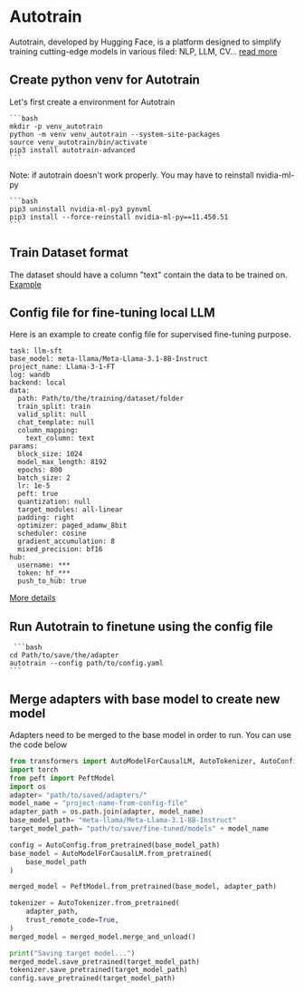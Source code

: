 # Autotrain

Autotrain, developed by Hugging Face, is a platform designed to simplify training cutting-edge models in various filed: NLP, LLM, CV... [read more](https://huggingface.co/docs/autotrain/main/en/tasks/llm_finetuning)

## Create python venv for Autotrain

Let's first create a environment for Autotrain

    ```bash
    mkdir -p venv_autotrain
    python -m venv venv_autotrain --system-site-packages
    source venv_autotrain/bin/activate
    pip3 install autotrain-advanced
    ```
Note:
if autotrain doesn't work properly. You may have to reinstall nvidia-ml-py

    ```bash
    pip3 uninstall nvidia-ml-py3 pynvml
    pip3 install --force-reinstall nvidia-ml-py==11.450.51
    ```

## Train Dataset format
The dataset should have a column "text" contain the data to be trained on. [Example](https://huggingface.co/datasets/timdettmers/openassistant-guanaco)

## Config file for fine-tuning local LLM
Here is an example to create config file for supervised fine-tuning purpose. 

```
task: llm-sft
base_model: meta-llama/Meta-Llama-3.1-8B-Instruct
project_name: Llama-3-1-FT
log: wandb
backend: local
data:
  path: Path/to/the/training/dataset/folder
  train_split: train
  valid_split: null
  chat_template: null
  column_mapping:
    text_column: text
params:
  block_size: 1024
  model_max_length: 8192
  epochs: 800
  batch_size: 2
  lr: 1e-5
  peft: true
  quantization: null
  target_modules: all-linear
  padding: right
  optimizer: paged_adamw_8bit
  scheduler: cosine
  gradient_accumulation: 8
  mixed_precision: bf16
hub:
  username: ***
  token: hf_***
  push_to_hub: true
```

[More details](https://huggingface.co/docs/autotrain/en/config)

## Run Autotrain to finetune using the config file
     ```bash
    cd Path/to/save/the/adapter
    autotrain --config path/to/config.yaml
    ```

## Merge adapters with base model to create new model
Adapters need to be merged to the base model in order to run. You can use the code below

```python
from transformers import AutoModelForCausalLM, AutoTokenizer, AutoConfig
import torch
from peft import PeftModel
import os
adapter= "path/to/saved/adapters/"
model_name = "project-name-from-config-file"
adapter_path = os.path.join(adapter, model_name)
base_model_path= "meta-llama/Meta-Llama-3.1-8B-Instruct"
target_model_path= "path/to/save/fine-tuned/models" + model_name

config = AutoConfig.from_pretrained(base_model_path)
base_model = AutoModelForCausalLM.from_pretrained(
    base_model_path
)

merged_model = PeftModel.from_pretrained(base_model, adapter_path)

tokenizer = AutoTokenizer.from_pretrained(
    adapter_path,
    trust_remote_code=True,
)
merged_model = merged_model.merge_and_unload()

print("Saving target model...")
merged_model.save_pretrained(target_model_path)
tokenizer.save_pretrained(target_model_path)
config.save_pretrained(target_model_path)
```
